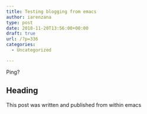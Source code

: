 ```yaml
---
title: Testing blogging from emacs
author: iarenzana
type: post
date: 2018-11-20T13:56:00+00:00
draft: true
url: /?p=336
categories:
  - Uncategorized

---
```

Ping? 

<div id="outline-container-org68624d6" class="outline-2">
  <h2 id="org68624d6">
    Heading
  </h2>
  
  <div class="outline-text-2" id="text-org68624d6">
    <p>
      This post was written and published from within emacs
    </p>
  </div>
</div>